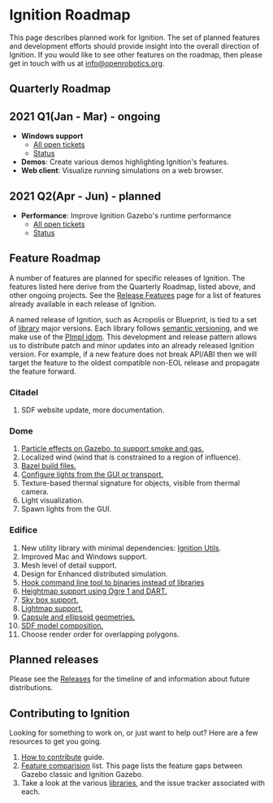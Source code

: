 # Ignition Roadmap

This page describes planned work for Ignition. The set of planned
features and development efforts should provide insight into the overall
direction of Ignition. If you would like to
see other features on the roadmap, then please get in touch with us at
info@openrobotics.org.

## Quarterly Roadmap

## 2021 Q1(Jan - Mar) - ongoing

* **Windows support**
    * [All open tickets](https://github.com/search?q=org%3Aignitionrobotics+label%3AWindows&type=Issues)
    * [Status](https://github.com/orgs/ignitionrobotics/projects/3?card_filter_query=label%3AWindows)
* **Demos**: Create various demos highlighting Ignition's features.
* **Web client**: Visualize running simulations on a web browser.

## 2021 Q2(Apr - Jun) - planned

* **Performance**: Improve Ignition Gazebo's runtime performance
    * [All open tickets](https://github.com/search?q=org%3Aignitionrobotics+label%3A%22performance%22&state=open&type=Issues)
    * [Status](https://github.com/orgs/ignitionrobotics/projects/3?card_filter_query=label%3A%22performance%22)

## Feature Roadmap

A number of features are planned for specific releases of Ignition. The
features listed here derive from the Quarterly Roadmap, listed above, and other
ongoing projects.  See the [Release Features](/docs/all/release-features) page for a list of features already available in each release of Ignition.

A named release of Ignition, such as Acropolis or Blueprint, is tied to
a set of [library](/libs) major versions. Each library follows
[semantic versioning](https://semver.org/), and we make use of the [PImpl
idom](https://en.cppreference.com/w/cpp/language/pimpl). This development
and release pattern allows us to distribute patch and minor updates into an already released Ignition version. For example, if a new feature does not break API/ABI then we will target the feature to the oldest compatible non-EOL release and propagate the feature forward.

### Citadel

1. SDF website update, more documentation.

### Dome

1. [Particle effects on Gazebo, to support smoke and gas.](https://github.com/ignitionrobotics/ign-gazebo/issues/558)
1. Localized wind (wind that is constrained to a region of influence).
1. [Bazel build files.](https://github.com/ignitionrobotics/ign-bazel)
1. [Configure lights from the GUI or transport.](https://github.com/ignitionrobotics/ign-gazebo/issues/122)
1. Texture-based thermal signature for objects, visible from thermal camera.
1. Light visualization.
1. Spawn lights from the GUI.

### Edifice

1. New utility library with minimal dependencies: [Ignition Utils](https://github.com/ignitionrobotics/ign-utils/).
1. Improved Mac and Windows support.
1. Mesh level of detail support.
1. Design for Enhanced distributed simulation.
1. [Hook command line tool to binaries instead of libraries](https://github.com/ignitionrobotics/ign-tools/issues/7)
1. [Heightmap support using Ogre 1 and DART.](https://github.com/ignitionrobotics/ign-gazebo/issues/237)
1. [Sky box support.](https://github.com/ignitionrobotics/ign-rendering/issues/98)
1. [Lightmap support.](https://github.com/ignitionrobotics/ign-gazebo/pull/471)
1. [Capsule and ellipsoid geometries.](https://github.com/osrf/sdformat/issues/376)
1. [SDF model composition.](https://github.com/osrf/sdformat/issues/278)
1. Choose render order for overlapping polygons.

## Planned releases

Please see the [Releases](/docs/all/releases) for the timeline of and information about future distributions.

## Contributing to Ignition

Looking for something to work on, or just want to help out? Here are a few
resources to get you going.

1. [How to contribute](/docs/all/contributing) guide.
1. [Feature comparision](/docs/citadel/comparison) list. This page lists the
   feature gaps between Gazebo classic and Ignition Gazebo.
1. Take a look at the various [libraries](/libs), and the issue tracker
   associated with each.
